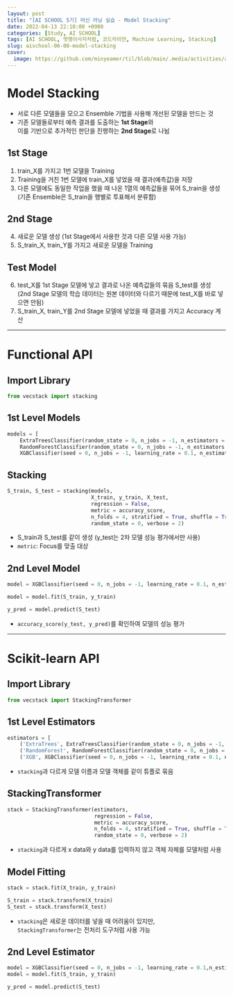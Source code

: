 ```yaml
---
layout: post
title: "[AI SCHOOL 5기] 머신 러닝 실습 - Model Stacking"
date: 2022-04-13 22:10:00 +0900
categories: [Study, AI SCHOOL]
tags: [AI SCHOOL, 멋쟁이사자처럼, 코드라이언, Machine Learning, Stacking]
slug: aischool-06-08-model-stacking
cover:
  image: https://github.com/minyeamer/til/blob/main/.media/activities/ai-school/cover.png?raw=true
---
```


# Model Stacking
- 서로 다른 모델들을 모으고 Ensemble 기법을 사용해 개선된 모델을 만드는 것
- 기존 모델들로부터 예측 결과를 도출하는 **1st Stage**와   
  이를 기반으로 추가적인 판단을 진행하는 **2nd Stage**로 나뉨

## 1st Stage
1. train_X를 가지고 1번 모델을 Training
2. Training을 거친 1번 모델에 train_X를 넣었을 때 결과(예측값)을 저장
3. 다른 모델에도 동일한 작업을 했을 때 나온 1열의 예측값들을 묶어 S_train을 생성
   (기존 Ensemble은 S_train을 행별로 투표해서 분류함)

## 2nd Stage
4. 새로운 모델 생성 (1st Stage에서 사용한 것과 다른 모델 사용 가능)
5. S_train_X, train_Y를 가지고 새로운 모델을 Training

## Test Model
6. test_X를 1st Stage 모델에 넣고 결과로 나온 예측값들의 묶음 S_test를 생성
   (2nd Stage 모델의 학습 데이터는 원본 데이터와 다르기 때문에 test_X를 바로 넣으면 안됨)
7. S_train_X, train_Y를 2nd Stage 모델에 넣었을 때 결과를 가지고 Accuracy 계산

---

# Functional API

## Import Library

```python
from vecstack import stacking
```

## 1st Level Models

```python
models = [
    ExtraTreesClassifier(random_state = 0, n_jobs = -1, n_estimators = 100, max_depth = 3),
    RandomForestClassifier(random_state = 0, n_jobs = -1, n_estimators = 100, max_depth = 3),
    XGBClassifier(seed = 0, n_jobs = -1, learning_rate = 0.1, n_estimators = 100, max_depth = 3)]
```

## Stacking

```python
S_train, S_test = stacking(models,
                           X_train, y_train, X_test,
                           regression = False,
                           metric = accuracy_score,
                           n_folds = 4, stratified = True, shuffle = True,
                           random_state = 0, verbose = 2)
```

- S_train과 S_test를 같이 생성 (y_test는 2차 모델 성능 평가에서만 사용)
- `metric`: Focus를 맞출 대상

## 2nd Level Model

```python
model = XGBClassifier(seed = 0, n_jobs = -1, learning_rate = 0.1, n_estimators = 100, max_depth = 3, eval_metric='mlogloss')

model = model.fit(S_train, y_train)

y_pred = model.predict(S_test)
```

- `accuracy_score(y_test, y_pred)`를 확인하여 모델의 성능 평가

---

# Scikit-learn API

## Import Library

```python
from vecstack import StackingTransformer
```

## 1st Level Estimators

```python
estimators = [
    ('ExtraTrees', ExtraTreesClassifier(random_state = 0, n_jobs = -1, n_estimators = 100, max_depth = 3)),
    ('RandomForest', RandomForestClassifier(random_state = 0, n_jobs = -1, n_estimators = 100, max_depth = 3)),
    ('XGB', XGBClassifier(seed = 0, n_jobs = -1, learning_rate = 0.1, n_estimators = 100, max_depth = 3, eval_metric='mlogloss'))]
```

- `stacking`과 다르게 모델 이름과 모델 객체를 같이 튜플로 묶음

## StackingTransformer

```python
stack = StackingTransformer(estimators,
                            regression = False,
                            metric = accuracy_score,
                            n_folds = 4, stratified = True, shuffle = True,
                            random_state = 0, verbose = 2)
```

- `stacking`과 다르게 x data와 y data를 입력하지 않고 객체 자체를 모델처럼 사용

## Model Fitting

```python
stack = stack.fit(X_train, y_train)

S_train = stack.transform(X_train)
S_test = stack.transform(X_test)
```

- `stacking`은 새로운 데이터를 넣을 때 어려움이 있지만,   
  `StackingTransformer`는 전처리 도구처럼 사용 가능

## 2nd Level Estimator

```python
model = XGBClassifier(seed = 0, n_jobs = -1, learning_rate = 0.1,n_estimators = 100, max_depth = 3, eval_metric='mlogloss')
model = model.fit(S_train, y_train)

y_pred = model.predict(S_test)
```
